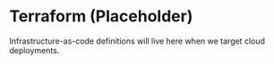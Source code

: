 # Terraform (Placeholder)

Infrastructure-as-code definitions will live here when we target cloud deployments.
